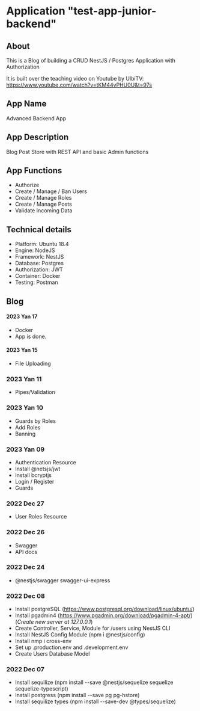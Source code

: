 # Application "test-app-junior-backend"

## About

This is a Blog of building a CRUD NestJS / Postgres Application with Authorization

It is built over the teaching video on Youtube by UlbiTV:
https://www.youtube.com/watch?v=tKM44vPHU0U&t=97s


## App Name

Advanced Backend App

## App Description

Blog Post Store with REST API and basic Admin functions

## App Functions

* Authorize
* Create / Manage / Ban Users
* Create / Manage Roles
* Create / Manage Posts
* Validate Incoming Data

## Technical details

* Platform: Ubuntu 18.4
* Engine: NodeJS
* Framework: NestJS
* Database: Postgres
* Authorization: JWT
* Container: Docker
* Testing: Postman

## Blog

#### 2023 Yan 17

* Docker
* App is done.

#### 2023 Yan 15

* File Uploading

### 2023 Yan 11

* Pipes/Validation

### 2023 Yan 10

* Guards by Roles
* Add Roles
* Banning

### 2023 Yan 09

* Authentication Resource
* Install @netsjs/jwt
* Install bcryptjs
* Login / Register
* Guards

### 2022 Dec 27

* User Roles Resource

### 2022 Dec 26

* Swagger
* API docs

### 2022 Dec 24

* @nestjs/swagger swagger-ui-express

### 2022 Dec 08

* Install postgreSQL (https://www.postgresql.org/download/linux/ubuntu/)
* Install pgadmin4 (https://www.pgadmin.org/download/pgadmin-4-apt/) (*Create new server at 127.0.0.1*)
* Create Controller, Service, Module for /users using NestJS CLI
* Install NestJS Config Module (npm i @nestjs/config)
* Install nmp i cross-env
* Set up .production.env and .development.env
* Create Users Database Model

### 2022 Dec 07

* Install sequilize (npm install --save @nestjs/sequelize sequelize sequelize-typescript)
* Install postgress (npm install --save pg pg-hstore)
* Install sequilize types (npm install --save-dev @types/sequelize)
